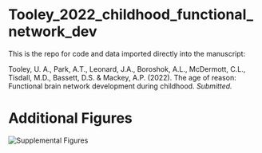 # Tooley_2022_childhood_functional_network_dev

This is the repo for code and data imported directly into the manuscript:

Tooley, U. A., Park, A.T., Leonard, J.A., Boroshok, A.L., McDermott, C.L., Tisdall, M.D., Bassett, D.S. & Mackey, A.P. (2022). The age of reason: Functional brain network development during childhood. *Submitted.*

# Additional Figures
![Supplemental Figures](https://github.com/utooley/Tooley_2022_childhood_functional_network_dev/blob/main/Additional_figures.png)

